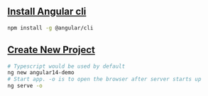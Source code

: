## [Install Angular cli](https://angular.io/guide/setup-local)

```bash
npm install -g @angular/cli
```

## [Create New Project](https://angular.io/guide/setup-local)

```bash
# Typescript would be used by default
ng new angular14-demo
# Start app. -o is to open the browser after server starts up
ng serve -o
```

